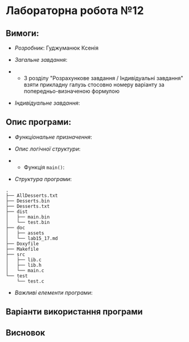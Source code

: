 # Лабораторна робота №12
## Вимоги:
* *Розробник*: Гуджуманюк Ксенія

* *Загальне завдання*: 
* * З розділу "Розрахункове завдання / Індивідуальні завдання" взяти прикладну галузь стосовно номеру варіанту за попередньо-визначеною формулою

* *Індивідуальне завдання*: 


## Опис програми:
* *Функціональне призначення*: 

* *Опис логічної структури*: 

* * Функція `main()`: 



* *Структура програми*:
```
.
├── AllDesserts.txt
├── Desserts.bin
├── Desserts.txt
├── dist
│   ├── main.bin
│   └── test.bin
├── doc
│   ├── assets
│   └── lab15_17.md
├── Doxyfile
├── Makefile
├── src
│   ├── lib.c
│   ├── lib.h
│   └── main.c
└── test
    └── test.c

```

* *Важливі елементи програми*:


## Варіанти використання програми


## Висновок